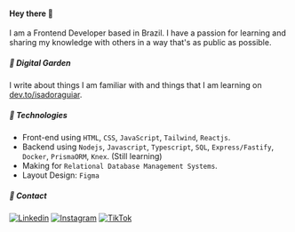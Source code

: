 #### Hey there 👋

I am a Frontend Developer based in Brazil. I have a passion for learning and sharing my knowledge with others in a way that's as public as possible.

##### 🌱 Digital Garden

I write about things I am familiar with and things that I am learning on [dev.to/isadoraguiar](https://dev.to/isadoraguiar).

##### 🚀 Technologies

- Front-end using `HTML`, `CSS`, `JavaScript`, `Tailwind`, `Reactjs`. 
- Backend using `Nodejs`, `Javascript`, `Typescript`, `SQL`, `Express/Fastify`, `Docker`, `PrismaORM`, `Knex`. (Still learning)
- Making for `Relational Database Management Systems`. 
- Layout Design: `Figma`

##### 🔗 Contact

[![Linkedin](https://img.shields.io/badge/-LinkedIn-blue?style=flat&logo=Linkedin&logoColor=white)](https://www.linkedin.com/in/isadoraguiar/)
[![Instagram](https://img.shields.io/badge/Instagram-E4405F?style=flat&logo=instagram&logoColor=white)](https://www.instagram.com/codebydora/)
[![TikTok](https://img.shields.io/badge/TikTok-000000?style=flat&logo=tiktok&logoColor=white)](https://www.tiktok.com/@codebydora)

